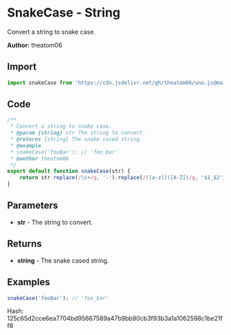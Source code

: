 # SnakeCase - String
Convert a string to snake case.

**Author:** theatom06

## Import 

```js
import snakeCase from 'https://cdn.jsdelivr.net/gh/theatom06/uno.js@main/lib/String/snakeCase';
```

## Code
```js
/**
 * Convert a string to snake case.
 * @param {string} str The string to convert.
 * @returns {string} The snake cased string.
 * @example
 * snakeCase('fooBar'); // 'foo_bar'
 * @author theatom06
 */
export default function snakeCase(str) {
    return str.replace(/\s+/g, '-').replace(/([a-z])([A-Z])/g, '$1_$2').toLowerCase();
}
```

## Parameters
* **str** - The string to convert.


## Returns
* **string** - The snake cased string.


## Examples
```js
snakeCase('fooBar'); // 'foo_bar'

```

Hash: 125c65d2cce6ea7704bd95667589a47b9bb90cb3f93b3a1a1062598c1be21ff8
